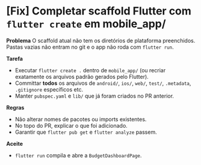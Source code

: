 # [Fix] Completar scaffold Flutter com `flutter create` em mobile_app/

**Problema**
O scaffold atual não tem os diretórios de plataforma preenchidos. Pastas vazias não entram no git e o app não roda com `flutter run`.

**Tarefa**
- Executar `flutter create .` dentro de `mobile_app/` (ou recriar exatamente os arquivos padrão gerados pelo Flutter).
- Committar **todos** os arquivos de `android/`, `ios/`, `web/`, `test/`, `.metadata`, `.gitignore` específicos etc.
- Manter `pubspec.yaml` e `lib/` que já foram criados no PR anterior.

**Regras**
- Não alterar nomes de pacotes ou imports existentes.
- No topo do PR, explicar o que foi adicionado.
- Garantir que `flutter pub get` e `flutter analyze` passem.

**Aceite**
- `flutter run` compila e abre a `BudgetDashboardPage`.
